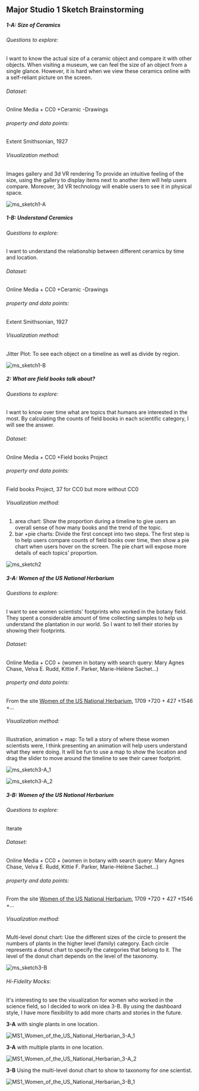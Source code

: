 ## Major Studio 1 Sketch Brainstorming 

##### 1-A: Size of Ceramics

###### Questions to explore:
I want to know the actual size of a ceramic object and compare it with other objects. When visiting a museum, we can feel the size of an object from a single glance. However, it is hard when we view these ceramics online with a self-reliant picture on the screen.

###### Dataset:
Online Media + CC0 +Ceramic -Drawings

###### property and data points:
Extent Smithsonian, 1927

###### Visualization method:
Images gallery and 3d VR rendering
To provide an intuitive feeling of the size, using the gallery to display items next to another item will help users compare. Moreover, 3d VR technology will enable users to see it in physical space.

![ms_sketch1-A](https://user-images.githubusercontent.com/6037803/133909333-e0f8a96b-fc4b-4516-8373-f1e70d5a9e74.jpg)



##### 1-B: Understand Ceramics

###### Questions to explore:
I want to understand the relationship between different ceramics by time and location.

###### Dataset:
Online Media + CC0 +Ceramic -Drawings

###### property and data points:
Extent Smithsonian, 1927

###### Visualization method:
Jitter Plot: To see each object on a timeline as well as divide by region.

![ms_sketch1-B](https://user-images.githubusercontent.com/6037803/133909690-bc00aa70-9b31-46c8-b301-caf8c79b063e.jpg)


##### 2: What are field books talk about?

###### Questions to explore:
I want to know over time what are topics that humans are interested in the most. By calculating the counts of field books in each scientific category, I will see the answer.

###### Dataset:
Online Media + CC0 +Field books Project

###### property and data points:
Field books Project, 37 for CC0 but more without CC0

###### Visualization method:
  1. area chart: Show the proportion during a timeline to give users an overall sense of how many books and the trend of the topic.
  2. bar +pie charts: Divide the first concept into two steps. The first step is to help users compare counts of field books over time, then show a pie chart when users hover on the screen.  The pie chart will expose more details of each topics' proportion.

![ms_sketch2](https://user-images.githubusercontent.com/6037803/133909698-65464bef-f680-4e0f-932e-8dab222301cc.jpg)


##### 3-A: Women of the US National Herbarium

###### Questions to explore:
I want to see women scientists' footprints who worked in the botany field. They spent a considerable amount of time collecting samples to help us understand the plantation in our world. So I want to tell their stories by showing their footprints.

###### Dataset:
Online Media + CC0 + (women in botany with search query: Mary Agnes Chase,  Velva E. Rudd, Kittie F. Parker, Marie-Hélène Sachet...)

###### property and data points:
From the site [Women of the US National Herbarium](https://naturalhistory.si.edu/research/botany/news-and-highlights/women-us-national-herbarium), 1709 +720 + 427 +1546 +...

###### Visualization method:
Illustration, animation +  map: To tell a story of where these women scientists were, I think presenting an animation will help users understand what they were doing. It will be fun to use a map to show the location and drag the slider to move around the timeline to see their career footprint.

![ms_sketch3-A_1](https://user-images.githubusercontent.com/6037803/133909828-85fdeaf5-9933-46f8-84c4-c8b69c786806.jpg)


![ms_sketch3-A_2](https://user-images.githubusercontent.com/6037803/133909831-4aaf43d6-90cf-49af-8fb7-13f30d92b575.jpg)


##### 3-B: Women of the US National Herbarium

###### Questions to explore:
Iterate 

###### Dataset:
Online Media + CC0 + (women in botany with search query: Mary Agnes Chase,  Velva E. Rudd, Kittie F. Parker, Marie-Hélène Sachet...)

###### property and data points:
From the site [Women of the US National Herbarium](https://naturalhistory.si.edu/research/botany/news-and-highlights/women-us-national-herbarium), 1709 +720 + 427 +1546 +...

###### Visualization method:
Multi-level donut chart: Use the different sizes of the circle to present the numbers of plants in the higher level (family) category. Each circle represents a donut chart to specify the categories that belong to it. The level of the donut chart depends on the level of the taxonomy. 

![ms_sketch3-B](https://user-images.githubusercontent.com/6037803/133910052-95e42533-2666-46e4-928e-ff342114418a.jpg)


###### Hi-Fidelity Mocks:
It's interesting to see the visualization for women who worked in the science field, so I decided to work on idea 3-B. By using the dashboard style, I have more flexibility to add more charts and stories in the future.

**3-A** with single plants in one location.

![MS1_Women_of_the_US_National_Herbarian_3-A_1](https://user-images.githubusercontent.com/6037803/133912039-a67ae66b-f205-4e47-ba95-30d4a3f59261.png)


**3-A** with multiple plants in one location.

![MS1_Women_of_the_US_National_Herbarian_3-A_2](https://user-images.githubusercontent.com/6037803/133912099-1cb48b0b-1dae-4f09-81ef-542b26603e8d.png)


**3-B** Using the multi-level donut chart to show to taxonomy for one scientist.

![MS1_Women_of_the_US_National_Herbarian_3-B_1](https://user-images.githubusercontent.com/6037803/133912133-db892c7b-3c64-4a25-8da7-c5c9be6ceb20.png)


